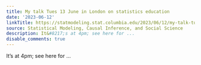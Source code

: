 ```yaml
---
title: My talk Tues 13 June in London on statistics education
date: '2023-06-12'
linkTitle: https://statmodeling.stat.columbia.edu/2023/06/12/my-talk-tues-13-june-in-london-on-statistics-education/
source: Statistical Modeling, Causal Inference, and Social Science
description: It&#8217;s at 4pm; see here for ...
disable_comments: true
---
```

It&#8217;s at 4pm; see here for ...